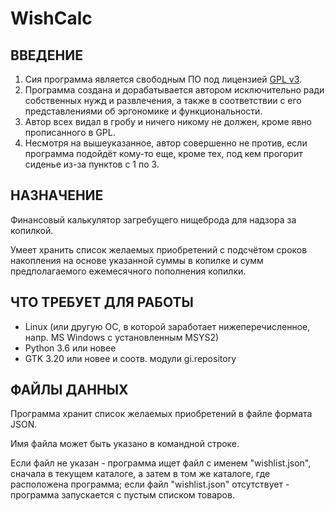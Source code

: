 # WishCalc

## ВВЕДЕНИЕ

1. Сия программа является свободным ПО под лицензией [GPL v3](https://www.gnu.org/licenses/gpl.html).
2. Программа создана и дорабатывается автором исключительно ради собственных
   нужд и развлечения, а также в соответствии с его представлениями об эргономике
   и функциональности.
3. Автор всех видал в гробу и ничего никому не должен, кроме явно
   прописанного в GPL.
4. Несмотря на вышеуказанное, автор совершенно не против, если программа
   подойдёт кому-то еще, кроме тех, под кем прогорит сиденье из-за пунктов
   с 1 по 3.

## НАЗНАЧЕНИЕ

Финансовый калькулятор загребущего нищеброда для надзора за копилкой.

Умеет хранить список желаемых приобретений с подсчётом сроков накопления
на основе указанной суммы в копилке и сумм предполагаемого ежемесячного
пополнения копилки.

## ЧТО ТРЕБУЕТ ДЛЯ РАБОТЫ

- Linux (или другую ОС, в которой заработает нижеперечисленное, напр.
  MS Windows с установленным MSYS2)
- Python 3.6 или новее
- GTK 3.20 или новее и соотв. модули gi.repository

## ФАЙЛЫ ДАННЫХ

Программа хранит список желаемых приобретений в файле формата JSON.

Имя файла может быть указано в командной строке.

Если файл не указан - программа ищет файл с именем "wishlist.json",
сначала в текущем каталоге, а затем в том же каталоге, где расположена
программа; если файл "wishlist.json" отсутствует - программа запускается
с пустым списком товаров.
